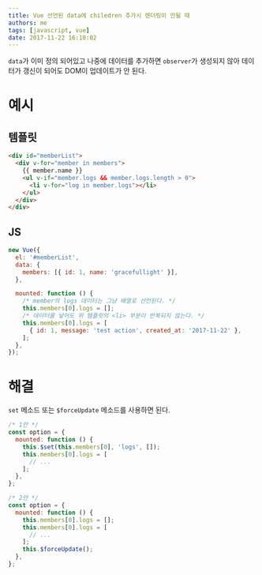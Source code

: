 ```yaml
---
title: Vue 선언된 data에 chiledren 추가시 렌더링이 안될 때
authors: me
tags: [javascript, vue]
date: 2017-11-22 16:10:02
---
```


`data`가 이미 정의 되어있고 나중에 데이터를 추가하면 `observer`가 생성되지 않아 데이터가 갱신이 되어도 DOM이 업데이트가 안 된다.

# 예시

## 템플릿

```html
<div id="memberList">
  <div v-for="member in members">
    {{ member.name }}
    <ul v-if="member.logs && member.logs.length > 0">
      <li v-for="log in member.logs"></li>
    </ul>
  </div>
</div>
```

## JS

```js
new Vue({
  el: '#memberList',
  data: {
    members: [{ id: 1, name: 'gracefullight' }],
  },

  mounted: function () {
    /* member의 logs 데이터는 그냥 배열로 선언된다. */
    this.members[0].logs = [];
    /* 데이터를 넣어도 위 템플릿의 <li> 부분이 반복되지 않는다. */
    this.members[0].logs = [
      { id: 1, message: 'test action', created_at: '2017-11-22' },
    ];
  },
});
```

# 해결

`set` 메소드 또는 `$forceUpdate` 메소드를 사용하면 된다.

```js
/* 1안 */
const option = {
  mounted: function () {
    this.$set(this.members[0], 'logs', []);
    this.members[0].logs = [
      // ...
    ];
  },
};

/* 2안 */
const option = {
  mounted: function () {
    this.members[0].logs = [];
    this.members[0].logs = [
      // ...
    ];
    this.$forceUpdate();
  },
};
```
